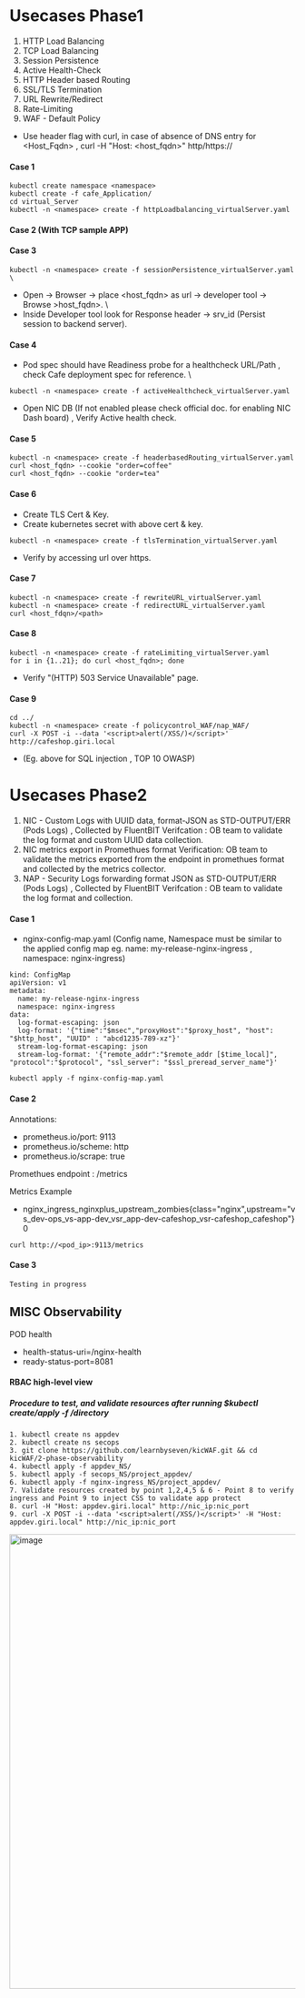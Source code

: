 # Usecases Phase1

1. HTTP Load Balancing 
2. TCP Load Balancing 
3. Session Persistence 
4. Active Health-Check
5. HTTP Header based Routing 
6. SSL/TLS Termination
7. URL Rewrite/Redirect
8. Rate-Limiting
9. WAF - Default Policy 

* Use header flag with curl, in case of absence of DNS entry for <Host_Fqdn> , curl -H "Host: <host_fqdn>" http/https://<NIC-IP>


#### Case 1 
```
kubectl create namespace <namespace>  
kubectl create -f cafe_Application/  
cd virtual_Server 
kubectl -n <namespace> create -f httpLoadbalancing_virtualServer.yaml 
```
 
#### Case 2 (With TCP sample APP)


#### Case 3
```
kubectl -n <namespace> create -f sessionPersistence_virtualServer.yaml \
```
* Open -> Browser -> place <host_fqdn> as url -> developer tool -> Browse >host_fqdn>. \
* Inside Developer tool look for Response header -> srv_id (Persist session to backend server). 

#### Case 4 
* Pod spec should have Readiness probe for a healthcheck URL/Path , check Cafe deployment spec for reference. \
```
kubectl -n <namespace> create -f activeHealthcheck_virtualServer.yaml
```
* Open NIC DB (If not enabled please check official doc. for enabling NIC Dash board) , Verify Active health check.
#### Case 5
```
kubectl -n <namespace> create -f headerbasedRouting_virtualServer.yaml 
curl <host_fqdn> --cookie "order=coffee" 
curl <host_fqdn> --cookie "order=tea"
```
#### Case 6
* Create TLS Cert & Key. 
* Create kubernetes secret with above cert & key. 
```
kubectl -n <namespace> create -f tlsTermination_virtualServer.yaml
```
* Verify by accessing url over https. 
 
#### Case 7
```
kubectl -n <namespace> create -f rewriteURL_virtualServer.yaml 
kubectl -n <namespace> create -f redirectURL_virtualServer.yaml 
curl <host_fdqn>/<path>
```
#### Case 8
```
kubectl -n <namespace> create -f rateLimiting_virtualServer.yaml 
for i in {1..21}; do curl <host_fqdn>; done 
```
* Verify "(HTTP) 503 Service Unavailable" page.
 
#### Case 9
```
cd ../ 
kubectl -n <namespace> create -f policycontrol_WAF/nap_WAF/
curl -X POST -i --data '<script>alert(/XSS/)</script>' http://cafeshop.giri.local
```
* (Eg. above for SQL injection , TOP 10 OWASP)


# Usecases Phase2
1. NIC - Custom Logs with UUID data, format-JSON as STD-OUTPUT/ERR (Pods Logs) , Collected by FluentBIT 
   Verifcation : OB team to validate the log format and custom UUID data collection. 
2. NIC metrics export in Promethues format 
   Verification: OB team to validate the metrics exported from the endpoint in promethues format and collected by the metrics collector. 
3. NAP - Security Logs forwarding format JSON as STD-OUTPUT/ERR (Pods Logs) , Collected by FluentBIT 
   Verifcation : OB team to validate the log format and collection.
 
#### Case 1 

- nginx-config-map.yaml (Config name, Namespace must be similar to the applied config map eg. name: my-release-nginx-ingress , namespace: nginx-ingress)
```
kind: ConfigMap
apiVersion: v1
metadata:
  name: my-release-nginx-ingress
  namespace: nginx-ingress
data:
  log-format-escaping: json
  log-format: '{"time":"$msec","proxyHost":"$proxy_host", "host": "$http_host", "UUID" : "abcd1235-789-xz"}'
  stream-log-format-escaping: json
  stream-log-format: '{"remote_addr":"$remote_addr [$time_local]", "protocol":"$protocol", "ssl_server": "$ssl_preread_server_name"}'

```
```
kubectl apply -f nginx-config-map.yaml
```
#### Case 2
Annotations:     
- prometheus.io/port: 9113
- prometheus.io/scheme: http
- prometheus.io/scrape: true

Promethues endpoint : /metrics
 
Metrics Example 
- nginx_ingress_nginxplus_upstream_zombies{class="nginx",upstream="vs_dev-ops_vs-app-dev_vsr_app-dev-cafeshop_vsr-cafeshop_cafeshop"} 0
 
```
curl http://<pod_ip>:9113/metrics
```
#### Case 3 
```
Testing in progress
```

MISC Observability
-----------------
POD health 
- health-status-uri=/nginx-health
- ready-status-port=8081


#### RBAC high-level view

##### Procedure to test, and validate resources after running $kubectl create/apply -f /directory
```
1. kubectl create ns appdev
2. kubectl create ns secops
3. git clone https://github.com/learnbyseven/kicWAF.git && cd kicWAF/2-phase-observability
4. kubectl apply -f appdev_NS/
5. kubectl apply -f secops_NS/project_appdev/
6. kubectl apply -f nginx-ingress_NS/project_appdev/
7. Validate resources created by point 1,2,4,5 & 6 - Point 8 to verify ingress and Point 9 to inject CSS to validate app protect
8. curl -H "Host: appdev.giri.local" http://nic_ip:nic_port
9. curl -X POST -i --data '<script>alert(/XSS/)</script>' -H "Host: appdev.giri.local" http://nic_ip:nic_port
```
<img width="799" alt="image" src="https://github.com/learnbyseven/kicWAF/assets/34051943/c6463b6c-1618-4517-833d-0f3ca28a4eb7">

